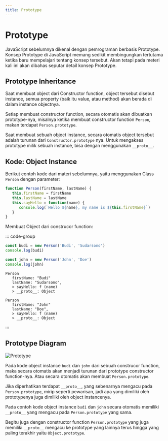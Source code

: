 ```yaml
---
title: Prototype
---
```


# Prototype

JavaScript sebelumnya dikenal dengan pemrograman berbasis Prototype. Konsep Prototype di JavaScript memang sedikit membingungkan tertutama ketika baru mempelajari tentang konsep tersebut. Akan tetapi pada meteri kali ini akan dibahas seputar detail konsep Prototype.

## Prototype Inheritance

Saat membuat object dari Constructor function, object tersebut disebut instance, semua property (baik itu value, atau method) akan berada di dalam instance objectnya.

Setiap membuat constructor function, secara otomatis akan dibuatkan prototype-nya, misalnya ketika membuat constructor function `Person`, makan terdapat `Person.prototype`.

Saat membuat sebuah object instance, secara otomatis object tersebut adalah turunan dari `Constructor.prototype` nya. Untuk mengakses prototype milik sebuah instance, bisa dengan menggunakan `__proto__`.

## Kode: Object Instance

Berikut contoh kode dari materi sebelumnya, yaitu menggunakan Class `Person` dengan parameter:

```js
function Person(firstName, lastName) {
   this.firstName = firstName
   this.lastName = lastName
   this.sayHello = function(name) {
      console.log(`Hello ${name}, my name is ${this.firstName}`)
   }
}
```

Membuat Object dari construcor function:

::: code-group
```js [Instance]
const budi = new Person('Budi', 'Sudarsono')
console.log(budi)

const john = new Person('John', 'Doe')
console.log(john)
```

``` [Console]
Person
   firstName: "Budi"
   lastName: "Sudarsono",
   > sayHello: f (name)
   > __proto__: Object

Person
   firstName: "John"
   lastName: "Doe",
   > sayHello: f (name)
   > __proto__: Object
```
:::

## Prototype Diagram

![Prototype](/images/prototype-diagram.png)

Pada kode object instance `budi` dan `john` dari sebuah construcor function, maka secara otomatis akan menjadi turunan dari prototype constructor function-nya. Atau secara otomatis akan membuat `Person.prototype`.

Jika diperhatikan terdapat `__proto__`, yang sebenarnya mengacu pada `Person.prototype`, mirip seperti pewarisan, jadi apa yang dimiliki oleh prototypenya juga dimiliki oleh object instancenya. 

Pada contoh kode object instance `budi` dan `john` secara otomatis memiliki `__proto__` yang mengacu pada `Person.prototype` yang sama.

Begitu juga dengan constructor function `Person.prototype` yang juga memiliki `__proto__` mengacu ke prototype yang lainnya terus hingga yang paling terakhir yaitu `Object.prototype`.